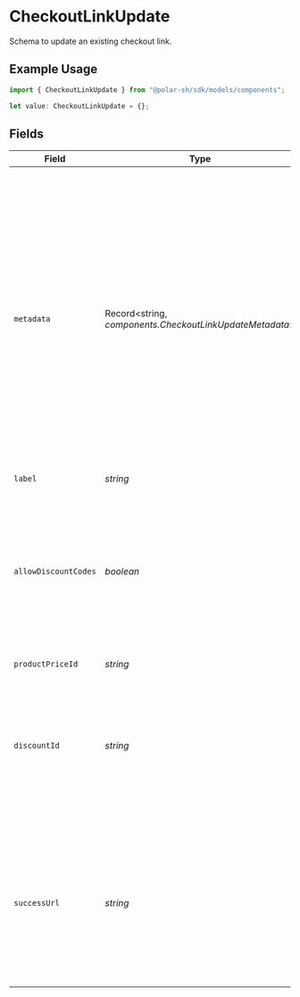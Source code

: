# CheckoutLinkUpdate

Schema to update an existing checkout link.

## Example Usage

```typescript
import { CheckoutLinkUpdate } from "@polar-sh/sdk/models/components";

let value: CheckoutLinkUpdate = {};
```

## Fields

| Field                                                                                                                                                                                                                                                                                                   | Type                                                                                                                                                                                                                                                                                                    | Required                                                                                                                                                                                                                                                                                                | Description                                                                                                                                                                                                                                                                                             |
| ------------------------------------------------------------------------------------------------------------------------------------------------------------------------------------------------------------------------------------------------------------------------------------------------------- | ------------------------------------------------------------------------------------------------------------------------------------------------------------------------------------------------------------------------------------------------------------------------------------------------------- | ------------------------------------------------------------------------------------------------------------------------------------------------------------------------------------------------------------------------------------------------------------------------------------------------------- | ------------------------------------------------------------------------------------------------------------------------------------------------------------------------------------------------------------------------------------------------------------------------------------------------------- |
| `metadata`                                                                                                                                                                                                                                                                                              | Record<string, *components.CheckoutLinkUpdateMetadata*>                                                                                                                                                                                                                                                 | :heavy_minus_sign:                                                                                                                                                                                                                                                                                      | Key-value object allowing you to store additional information.<br/><br/>The key must be a string with a maximum length of **40 characters**.<br/>The value must be either:<br/>    * A string with a maximum length of **500 characters**<br/>    * An integer<br/>    * A boolean<br/><br/>You can store up to **50 key-value pairs**. |
| `label`                                                                                                                                                                                                                                                                                                 | *string*                                                                                                                                                                                                                                                                                                | :heavy_minus_sign:                                                                                                                                                                                                                                                                                      | N/A                                                                                                                                                                                                                                                                                                     |
| `allowDiscountCodes`                                                                                                                                                                                                                                                                                    | *boolean*                                                                                                                                                                                                                                                                                               | :heavy_minus_sign:                                                                                                                                                                                                                                                                                      | Whether to allow the customer to apply discount codes. If you apply a discount through `discount_id`, it'll still be applied, but the customer won't be able to change it.                                                                                                                              |
| `productPriceId`                                                                                                                                                                                                                                                                                        | *string*                                                                                                                                                                                                                                                                                                | :heavy_minus_sign:                                                                                                                                                                                                                                                                                      | N/A                                                                                                                                                                                                                                                                                                     |
| `discountId`                                                                                                                                                                                                                                                                                            | *string*                                                                                                                                                                                                                                                                                                | :heavy_minus_sign:                                                                                                                                                                                                                                                                                      | ID of the discount to apply to the checkout. If the discount is not applicable anymore when opening the checkout link, it'll be ignored.                                                                                                                                                                |
| `successUrl`                                                                                                                                                                                                                                                                                            | *string*                                                                                                                                                                                                                                                                                                | :heavy_minus_sign:                                                                                                                                                                                                                                                                                      | URL where the customer will be redirected after a successful payment.You can add the `checkout_id={CHECKOUT_ID}` query parameter to retrieve the checkout session id.                                                                                                                                   |